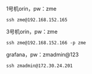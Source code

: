 
1号机orin，pw：zme
```shell
ssh zme@192.168.152.165
```
3号机orin，pw：zme
```shell
ssh zme@192.168.152.166 -p zme
```
grafana，pw：zmadmin@123
```shell
ssh zmadmin@172.30.24.201
```
